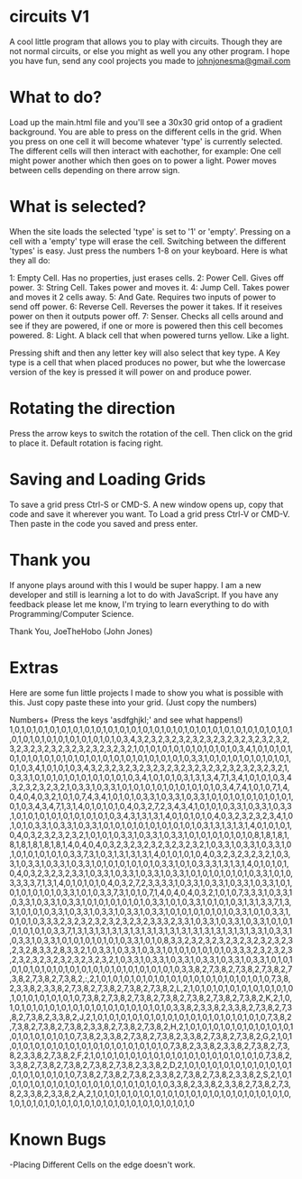 # circuits V1
A cool little program that allows you to play with circuits. Though they are not normal circuits, or else you might as well you any other program. I hope you have fun, send any cool projects you made to johnjonesma@gmail.com

# What to do?
Load up the main.html file and you'll see a 30x30 grid ontop of a gradient background.
You are able to press on the different cells in the grid. When you press on one cell it will become whatever 'type' is currently selected. The different cells will then interact with eachother, for example: One cell might power another which then goes on to power a light. Power moves between cells depending on there arrow sign. 

# What is selected?
When the site loads the selected 'type' is set to '1' or 'empty'. Pressing on a cell with a 'empty' type will erase the cell.
Switching between the different 'types' is easy. Just press the numbers 1-8 on your keyboard. Here is what they all do:

1: Empty Cell. Has no properties, just erases cells.
2: Power Cell. Gives off power.
3: String Cell. Takes power and moves it.
4: Jump Cell. Takes power and moves it 2 cells away.
5: And Gate. Requires two inputs of power to send off power.
6: Reverse Cell. Reverses the power it takes. If it reseives power on then it outputs power off.
7: Senser. Checks all cells around and see if they are powered, if one or more is powered then this cell becomes powered.
8: Light. A black cell that when powered turns yellow. Like a light.

Pressing shift and then any letter key will also select that key type.
A Key type is a cell that when placed produces no power, but whe the lowercase version of the key is pressed it will power on and produce power.

# Rotating the direction
Press the arrow keys to switch the rotation of the cell. Then click on the grid to place it. Default rotation is facing right.

# Saving and Loading Grids
To save a grid press Ctrl-S or CMD-S. A new window opens up, copy that code and save it wherever you want.
To Load a grid press Ctrl-V or CMD-V. Then paste in the code you saved and press enter.

# Thank you
If anyone plays around with this I would be super happy. I am a new developer and still is learning a lot to do with JavaScript. If you have any feedback please let me know, I'm trying to learn everything to do with Programming/Computer Science.

Thank You,
JoeTheHobo (John Jones)


# Extras
Here are some fun little projects I made to show you what is possible with this.
Just copy paste these into your grid. (Just copy the numbers)

Numbers+ (Press the keys 'asdfghjkl;' and see what happens!)
1,0,1,0,1,0,1,0,1,0,1,0,1,0,1,0,1,0,1,0,1,0,1,0,1,0,1,0,1,0,1,0,1,0,1,0,1,0,1,0,1,0,1,0,1,0,1,0,1,0,1,0,1,0,1,0,1,0,1,0,1,0,1,0,1,0,1,0,3,4,3,2,3,2,3,2,3,2,3,2,3,2,3,2,3,2,3,2,3,2,3,2,3,2,3,2,3,2,3,2,3,2,3,2,3,2,3,2,3,2,1,0,1,0,1,0,1,0,1,0,1,0,1,0,1,0,1,0,3,4,1,0,1,0,1,0,1,0,1,0,1,0,1,0,1,0,1,0,1,0,1,0,1,0,1,0,1,0,1,0,1,0,1,0,1,0,1,0,3,3,1,0,1,0,1,0,1,0,1,0,1,0,1,0,1,0,1,0,3,4,1,0,1,0,1,0,3,4,3,2,3,2,3,2,3,2,3,2,3,2,3,2,3,2,3,2,3,2,3,2,3,2,3,2,3,2,1,0,3,3,1,0,1,0,1,0,1,0,1,0,1,0,1,0,1,0,1,0,3,4,1,0,1,0,1,0,3,1,3,1,3,4,7,1,3,4,1,0,1,0,1,0,3,4,3,2,3,2,3,2,3,2,1,0,3,3,1,0,3,3,1,0,1,0,1,0,1,0,1,0,1,0,1,0,1,0,1,0,3,4,7,4,1,0,1,0,7,1,4,0,4,0,4,0,3,2,1,0,1,0,7,4,3,4,1,0,1,0,1,0,3,3,1,0,3,3,1,0,3,3,1,0,1,0,1,0,1,0,1,0,1,0,1,0,1,0,1,0,3,4,3,4,7,1,3,1,4,0,1,0,1,0,1,0,4,0,3,2,7,2,3,4,3,4,1,0,1,0,1,0,3,3,1,0,3,3,1,0,3,3,1,0,1,0,1,0,1,0,1,0,1,0,1,0,1,0,1,0,3,4,3,1,3,1,3,1,4,0,1,0,1,0,1,0,4,0,3,2,3,2,3,2,3,4,1,0,1,0,1,0,3,3,1,0,3,3,1,0,3,3,1,0,1,0,1,0,1,0,1,0,1,0,1,0,1,0,1,0,3,1,3,1,3,1,3,1,4,0,1,0,1,0,1,0,4,0,3,2,3,2,3,2,3,2,1,0,1,0,1,0,3,3,1,0,3,3,1,0,3,3,1,0,1,0,1,0,1,0,1,0,1,0,8,1,8,1,8,1,8,1,8,1,8,1,8,1,8,1,4,0,4,0,4,0,3,2,3,2,3,2,3,2,3,2,3,2,3,2,1,0,3,3,1,0,3,3,1,0,3,3,1,0,1,0,1,0,1,0,1,0,1,0,3,3,7,3,1,0,3,1,3,1,3,1,3,1,4,0,1,0,1,0,1,0,4,0,3,2,3,2,3,2,3,2,1,0,3,3,1,0,3,3,1,0,3,3,1,0,3,3,1,0,1,0,1,0,1,0,1,0,1,0,3,3,1,0,1,0,3,3,3,1,3,1,3,1,4,0,1,0,1,0,1,0,4,0,3,2,3,2,3,2,3,3,1,0,3,3,1,0,3,3,1,0,3,3,1,0,3,3,1,0,1,0,1,0,1,0,1,0,1,0,3,3,1,0,1,0,3,3,3,3,7,1,3,1,4,0,1,0,1,0,1,0,4,0,3,2,7,2,3,3,3,3,1,0,3,3,1,0,3,3,1,0,3,3,1,0,3,3,1,0,1,0,1,0,1,0,1,0,1,0,3,3,1,0,1,0,3,3,7,3,1,0,1,0,7,1,4,0,4,0,4,0,3,2,1,0,1,0,7,3,3,3,1,0,3,3,1,0,3,3,1,0,3,3,1,0,3,3,1,0,1,0,1,0,1,0,1,0,1,0,3,3,1,0,1,0,3,3,1,0,1,0,1,0,3,1,3,1,3,3,7,1,3,3,1,0,1,0,1,0,3,3,1,0,3,3,1,0,3,3,1,0,3,3,1,0,3,3,1,0,1,0,1,0,1,0,1,0,1,0,3,3,1,0,1,0,3,3,1,0,1,0,1,0,3,3,3,2,3,2,3,2,3,2,3,2,3,2,3,2,3,3,3,2,3,3,1,0,3,3,1,0,3,3,1,0,3,3,1,0,1,0,1,0,1,0,1,0,1,0,3,3,7,1,3,1,3,1,3,1,3,1,3,1,3,1,3,1,3,1,3,1,3,1,3,1,3,1,3,1,3,1,3,1,3,3,1,0,3,3,1,0,3,3,1,0,3,3,1,0,1,0,1,0,1,0,1,0,1,0,3,3,1,0,1,0,8,3,3,2,3,2,3,2,3,2,3,2,3,2,3,2,3,2,3,2,3,2,8,3,3,2,8,3,3,2,1,0,3,3,1,0,3,3,1,0,3,3,1,0,1,0,1,0,1,0,1,0,1,0,3,3,3,2,3,2,3,2,3,2,3,2,3,2,3,2,3,2,3,2,3,2,3,2,1,0,3,3,1,0,3,3,1,0,3,3,1,0,3,3,1,0,3,3,1,0,3,3,1,0,1,0,1,0,1,0,1,0,1,0,1,0,1,0,1,0,1,0,1,0,1,0,1,0,1,0,1,0,1,0,1,0,3,3,8,2,7,3,8,2,7,3,8,2,7,3,8,2,7,3,8,2,7,3,8,2,7,3,8,2,:,2,1,0,1,0,1,0,1,0,1,0,1,0,1,0,1,0,1,0,1,0,1,0,1,0,1,0,1,0,1,0,7,3,8,2,3,3,8,2,3,3,8,2,7,3,8,2,7,3,8,2,7,3,8,2,7,3,8,2,L,2,1,0,1,0,1,0,1,0,1,0,1,0,1,0,1,0,1,0,1,0,1,0,1,0,1,0,1,0,1,0,7,3,8,2,7,3,8,2,7,3,8,2,7,3,8,2,7,3,8,2,7,3,8,2,7,3,8,2,K,2,1,0,1,0,1,0,1,0,1,0,1,0,1,0,1,0,1,0,1,0,1,0,1,0,1,0,1,0,1,0,3,3,8,2,3,3,8,2,3,3,8,2,7,3,8,2,7,3,8,2,7,3,8,2,3,3,8,2,J,2,1,0,1,0,1,0,1,0,1,0,1,0,1,0,1,0,1,0,1,0,1,0,1,0,1,0,1,0,1,0,7,3,8,2,7,3,8,2,7,3,8,2,7,3,8,2,3,3,8,2,7,3,8,2,7,3,8,2,H,2,1,0,1,0,1,0,1,0,1,0,1,0,1,0,1,0,1,0,1,0,1,0,1,0,1,0,1,0,1,0,7,3,8,2,3,3,8,2,7,3,8,2,7,3,8,2,3,3,8,2,7,3,8,2,7,3,8,2,G,2,1,0,1,0,1,0,1,0,1,0,1,0,1,0,1,0,1,0,1,0,1,0,1,0,1,0,1,0,1,0,7,3,8,2,3,3,8,2,3,3,8,2,7,3,8,2,7,3,8,2,3,3,8,2,7,3,8,2,F,2,1,0,1,0,1,0,1,0,1,0,1,0,1,0,1,0,1,0,1,0,1,0,1,0,1,0,1,0,1,0,7,3,8,2,3,3,8,2,7,3,8,2,7,3,8,2,7,3,8,2,7,3,8,2,3,3,8,2,D,2,1,0,1,0,1,0,1,0,1,0,1,0,1,0,1,0,1,0,1,0,1,0,1,0,1,0,1,0,1,0,7,3,8,2,7,3,8,2,7,3,8,2,3,3,8,2,7,3,8,2,7,3,8,2,3,3,8,2,S,2,1,0,1,0,1,0,1,0,1,0,1,0,1,0,1,0,1,0,1,0,1,0,1,0,1,0,1,0,1,0,3,3,8,2,3,3,8,2,3,3,8,2,7,3,8,2,7,3,8,2,3,3,8,2,3,3,8,2,A,2,1,0,1,0,1,0,1,0,1,0,1,0,1,0,1,0,1,0,1,0,1,0,1,0,1,0,1,0,1,0,1,0,1,0,1,0,1,0,1,0,1,0,1,0,1,0,1,0,1,0,1,0,1,0,1,0,1,0,1,0,1,0,1,0,1,0

# Known Bugs
-Placing Different Cells on the edge doesn't work.
